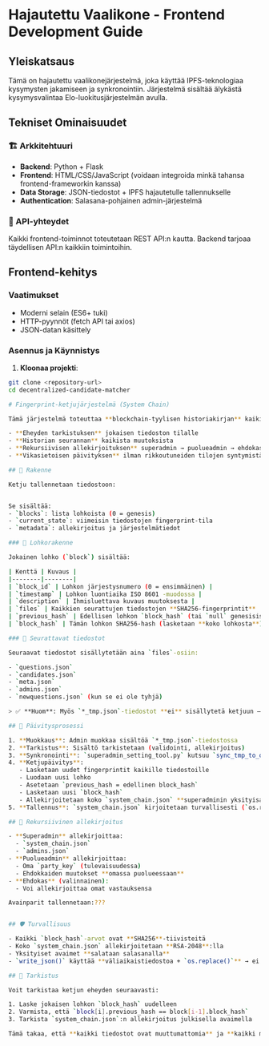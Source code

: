 # Hajautettu Vaalikone - Frontend Development Guide

## Yleiskatsaus

Tämä on hajautettu vaalikonejärjestelmä, joka käyttää IPFS-teknologiaa kysymysten jakamiseen ja synkronointiin. Järjestelmä sisältää älykästä kysymysvalintaa Elo-luokitusjärjestelmän avulla.

## Tekniset Ominaisuudet

### 🏗️ Arkkitehtuuri
- **Backend**: Python + Flask
- **Frontend**: HTML/CSS/JavaScript (voidaan integroida minkä tahansa frontend-frameworkin kanssa)
- **Data Storage**: JSON-tiedostot + IPFS hajautetulle tallennukselle
- **Authentication**: Salasana-pohjainen admin-järjestelmä

### 🔗 API-yhteydet
Kaikki frontend-toiminnot toteutetaan REST API:n kautta. Backend tarjoaa täydellisen API:n kaikkiin toimintoihin.

## Frontend-kehitys

### Vaatimukset
- Moderni selain (ES6+ tuki)
- HTTP-pyynnöt (fetch API tai axios)
- JSON-datan käsittely

### Asennus ja Käynnistys

1. **Kloonaa projekti**:
```bash
git clone <repository-url>
cd decentralized-candidate-matcher

# Fingerprint-ketjujärjestelmä (System Chain)

Tämä järjestelmä toteuttaa **blockchain-tyylisen historiakirjan** kaikille vaalikoneen JSON-tiedostoille. Se mahdollistaa:

- **Eheyden tarkistuksen** jokaisen tiedoston tilalle
- **Historian seurannan** kaikista muutoksista
- **Rekursiivisen allekirjoituksen** superadmin → puolueadmin → ehdokas
- **Vikasietoisen päivityksen** ilman rikkoutuneiden tilojen syntymistä

## 📁 Rakenne

Ketju tallennetaan tiedostoon:


Se sisältää:
- `blocks`: lista lohkoista (0 = genesis)
- `current_state`: viimeisin tiedostojen fingerprint-tila
- `metadata`: allekirjoitus ja järjestelmätiedot

### 🔗 Lohkorakenne

Jokainen lohko (`block`) sisältää:

| Kenttä | Kuvaus |
|--------|--------|
| `block_id` | Lohkon järjestysnumero (0 = ensimmäinen) |
| `timestamp` | Lohkon luontiaika ISO 8601 -muodossa |
| `description` | Ihmisluettava kuvaus muutoksesta |
| `files` | Kaikkien seurattujen tiedostojen **SHA256-fingerprintit** |
| `previous_hash` | Edellisen lohkon `block_hash` (tai `null` genesisissä) |
| `block_hash` | Tämän lohkon SHA256-hash (lasketaan **koko lohkosta**) |

### 📂 Seurattavat tiedostot

Seuraavat tiedostot sisällytetään aina `files`-osiin:

- `questions.json`
- `candidates.json`
- `meta.json`
- `admins.json`
- `newquestions.json` (kun se ei ole tyhjä)

> ✅ **Huom**: Myös `*_tmp.json`-tiedostot **ei** sisällytetä ketjuun – ne ovat **vain työtila**. Vain viralliset tiedostot merkitään ketjuun **synkronoinnin yhteydessä**.

## 🔁 Päivitysprosessi

1. **Muokkaus**: Admin muokkaa sisältöä `*_tmp.json`-tiedostossa
2. **Tarkistus**: Sisältö tarkistetaan (validointi, allekirjoitus)
3. **Synkronointi**: `superadmin_setting_tool.py` kutsuu `sync_tmp_to_official()`
4. **Ketjupäivitys**:
   - Lasketaan uudet fingerprintit kaikille tiedostoille
   - Luodaan uusi lohko
   - Asetetaan `previous_hash = edellinen block_hash`
   - Lasketaan uusi `block_hash`
   - Allekirjoitetaan koko `system_chain.json` **superadminin yksityisavaimella**
5. **Tallennus**: `system_chain.json` kirjoitetaan turvallisesti (`os.replace`)

## 🔑 Rekursiivinen allekirjoitus

- **Superadmin** allekirjoittaa:
  - `system_chain.json`
  - `admins.json`
- **Puolueadmin** allekirjoittaa:
  - Oma `party_key` (tulevaisuudessa)
  - Ehdokkaiden muutokset **omassa puolueessaan**
- **Ehdokas** (valinnainen):
  - Voi allekirjoittaa omat vastauksensa

Avainparit tallennetaan:???


## 🛡️ Turvallisuus

- Kaikki `block_hash`-arvot ovat **SHA256**-tiivisteitä
- Koko `system_chain.json` allekirjoitetaan **RSA-2048**:lla
- Yksityiset avaimet **salataan salasanalla**
- `write_json()` käyttää **väliaikaistiedostoa + `os.replace()`** → ei rikkoutuneita tiloja

## 🧪 Tarkistus

Voit tarkistaa ketjun eheyden seuraavasti:

1. Laske jokaisen lohkon `block_hash` uudelleen
2. Varmista, että `block[i].previous_hash == block[i-1].block_hash`
3. Tarkista `system_chain.json`:n allekirjoitus julkisella avaimella

Tämä takaa, että **kaikki tiedostot ovat muuttumattomia** ja **kaikki muutokset on kirjattu**.



